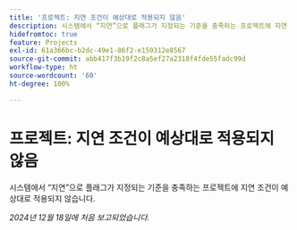 ```yaml
---
title: '프로젝트: 지연 조건이 예상대로 적용되지 않음'
description: 시스템에서 “지연”으로 플래그가 지정되는 기준을 충족하는 프로젝트에 지연 조건이 예상대로 적용되지 않습니다.
hidefromtoc: true
feature: Projects
exl-id: 61a366bc-b2dc-49e1-86f2-e159312e8567
source-git-commit: abb417f3b19f2c8a5ef27a2318f4fde55fadc99d
workflow-type: ht
source-wordcount: '60'
ht-degree: 100%

---
```


# 프로젝트: 지연 조건이 예상대로 적용되지 않음

시스템에서 “지연”으로 플래그가 지정되는 기준을 충족하는 프로젝트에 지연 조건이 예상대로 적용되지 않습니다.

_2024년 12월 18일에 처음 보고되었습니다._
